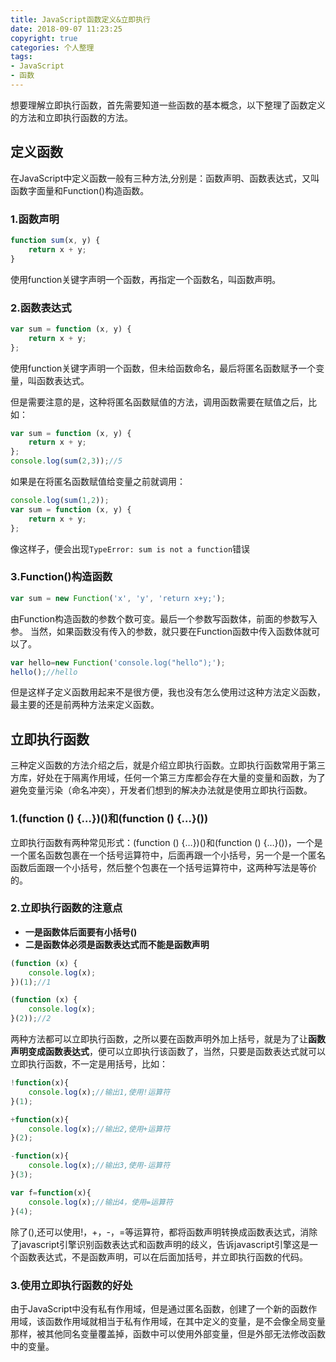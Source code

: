```yaml
---
title: JavaScript函数定义&立即执行
date: 2018-09-07 11:23:25
copyright: true
categories: 个人整理
tags: 
- JavaScript
- 函数
---
```

想要理解立即执行函数，首先需要知道一些函数的基本概念，以下整理了函数定义的方法和立即执行函数的方法。
## 定义函数
在JavaScript中定义函数一般有三种方法,分别是：函数声明、函数表达式，又叫函数字面量和Function()构造函数。
<!-- more -->
### 1.函数声明
```js
function sum(x, y) {
    return x + y;
}
```
使用function关键字声明一个函数，再指定一个函数名，叫函数声明。
### 2.函数表达式
```js
var sum = function (x, y) {
    return x + y;
};
```
使用function关键字声明一个函数，但未给函数命名，最后将匿名函数赋予一个变量，叫函数表达式。

但是需要注意的是，这种将匿名函数赋值的方法，调用函数需要在赋值之后，比如：
```js
var sum = function (x, y) {
    return x + y;
};
console.log(sum(2,3));//5
```
如果是在将匿名函数赋值给变量之前就调用：
```js
console.log(sum(1,2));
var sum = function (x, y) {
    return x + y;
};
```
像这样子，便会出现`TypeError: sum is not a function`错误
### 3.Function()构造函数
```js
var sum = new Function('x', 'y', 'return x+y;');
```
由Function构造函数的参数个数可变。最后一个参数写函数体，前面的参数写入参。
当然，如果函数没有传入的参数，就只要在Function函数中传入函数体就可以了。
```js
var hello=new Function('console.log("hello");');
hello();//hello
```
但是这样子定义函数用起来不是很方便，我也没有怎么使用过这种方法定义函数，最主要的还是前两种方法来定义函数。
## 立即执行函数
三种定义函数的方法介绍之后，就是介绍立即执行函数。立即执行函数常用于第三方库，好处在于隔离作用域，任何一个第三方库都会存在大量的变量和函数，为了避免变量污染（命名冲突），开发者们想到的解决办法就是使用立即执行函数。
### 1.(function () {…})()和(function () {…}())
立即执行函数有两种常见形式：(function () {…})()和(function () {…}())，一个是一个匿名函数包裹在一个括号运算符中，后面再跟一个小括号，另一个是一个匿名函数后面跟一个小括号，然后整个包裹在一个括号运算符中，这两种写法是等价的。
### 2.立即执行函数的注意点
- **一是函数体后面要有小括号()**
- **二是函数体必须是函数表达式而不能是函数声明**
```js
(function (x) {
    console.log(x);
})(1);//1

(function (x) {
    console.log(x);
}(2));//2
```
两种方法都可以立即执行函数，之所以要在函数声明外加上括号，就是为了让**函数声明变成函数表达式**，便可以立即执行该函数了，当然，只要是函数表达式就可以立即执行函数，不一定是用括号，比如：
```js
!function(x){
    console.log(x);//输出1,使用!运算符
}(1);

+function(x){
    console.log(x);//输出2,使用+运算符
}(2);

-function(x){
    console.log(x);//输出3,使用-运算符
}(3);

var f=function(x){
    console.log(x);//输出4，使用=运算符
}(4);

```
除了(),还可以使用!，+，-，=等运算符，都将函数声明转换成函数表达式，消除了javascript引擎识别函数表达式和函数声明的歧义，告诉javascript引擎这是一个函数表达式，不是函数声明，可以在后面加括号，并立即执行函数的代码。
### 3.使用立即执行函数的好处
由于JavaScript中没有私有作用域，但是通过匿名函数，创建了一个新的函数作用域，该函数作用域就相当于私有作用域，在其中定义的变量，是不会像全局变量那样，被其他同名变量覆盖掉，函数中可以使用外部变量，但是外部无法修改函数中的变量。